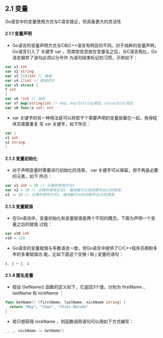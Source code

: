 ## 2.1 变量
Go语言中的变量使用方式与C语言接近，但具备更大的灵活性

#### 2.1.1 变量声明
- Go语言的变量声明方式与C和C++语言有明显的不同。对于纯粹的变量声明，Go语言引入了
关键字 var ，而类型信息放在变量名之后，与C语言相比，Go语言摒弃了语句必须以分号作
为语句结束标记的习惯，示例如下：

```go
var v1 int
var v2 string
var v3 [10]int // 数组
var v4 []int // 数组切片
var v5 struct {
f int
}
var v6 *int // 指针
var v7 map[string]int // map，key为string类型，value为int类型
var v8 func(a int) int
```
- var 关键字的另一种用法是可以将若干个需要声明的变量放置在一起，免得程序员需要重复
写 var 关键字，如下所示：

```go
var (
v1 int
v2 string
)
```

#### 2.1.2 变量初始化
- 对于声明变量时需要进行初始化的场景， var 关键字可以保留，但不再是必要的元素，如下
所示：

```go
var v1 int = 10 // 正确的使用方式1
var v2 = 10 // 正确的使用方式2，编译器可以自动推导出v2的类型
v3 := 10 // 正确的使用方式3，编译器可以自动推导出v3的类型
```

#### 2.1.3 变量赋值
- 在Go语法中，变量初始化和变量赋值是两个不同的概念。下面为声明一个变量之后的赋值
过程：

```go
var v10 int
v10 = 123
```
- Go语言的变量赋值与多数语言一致，但Go语言中提供了C/C++程序员期盼多年的多重赋值功
能，比如下面这个交换 i 和 j 变量的语句：

```go
i, j = j, i
```
#### 2.1.4 匿名变量
- 假设 GetName() 函数的定义如下，它返回3个值，分别为 firstName 、 lastName 和
nickName ：

```go
func GetName() (firstName, lastName, nickName string) {
  return "May", "Chan", "Chibi Maruko"
}
```
- 若只想获得 nickName ，则函数调用语句可以用如下方式编写：

```go
_, _, nickName := GetName()
```
